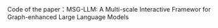 Code of the paper：MSG-LLM: A Multi-scale Interactive Framewor for Graph-enhanced Large Language Models
